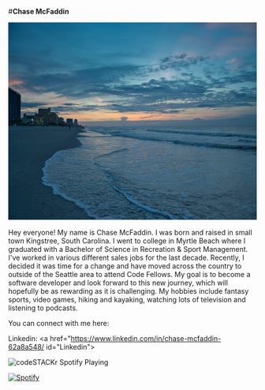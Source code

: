 #**Chase McFaddin**

<img src="images/clint-patterson-4v9xuoiwuK4-unsplash.jpg" width="900" height="400">

Hey everyone! My name is Chase McFaddin. I was born and raised in small town Kingstree, South Carolina. I went to college in Myrtle Beach where I graduated with a Bachelor of Science in Recreation & Sport Management. I've worked in various different sales jobs for the last decade. Recently, I decided it was time for a change and have moved across the country to outside of the Seattle area to attend Code Fellows. My goal is to become a software developer and look forward to this new journey, which will hopefully be as rewarding as it is challenging. My hobbies include fantasy sports, video games, hiking and kayaking, watching lots of television and listening to podcasts.

You can connect with me here:

Linkedin: <a href="https://www.linkedin.com/in/chase-mcfaddin-62a8a548/ id="Linkedin"></a>
  
  
<img src="https://spotify-git-master.chasemcfaddin.vercel.app/api/spotify" alt="codeSTACKr Spotify Playing" width="350" />


[![Spotify](spotify-git-master.chasemcfaddin.vercel.app/api/spotify)](https://open.spotify.com/user/chasemcfaddin)



<!--
**ChaseMcFaddin/ChaseMcFaddin** is a ✨ _special_ ✨ repository because its `README.md` (this file) appears on your GitHub profile.







